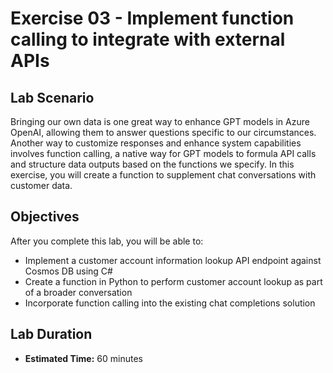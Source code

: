 # Exercise 03 - Implement function calling to integrate with external APIs

## Lab Scenario

Bringing our own data is one great way to enhance GPT models in Azure OpenAI, allowing them to answer questions specific to our circumstances. Another way to customize responses and enhance system capabilities involves function calling, a native way for GPT models to formula API calls and structure data outputs based on the functions we specify. In this exercise, you will create a function to supplement chat conversations with customer data.

## Objectives

After you complete this lab, you will be able to:

* Implement a customer account information lookup API endpoint against Cosmos DB using C#
* Create a function in Python to perform customer account lookup as part of a broader conversation
* Incorporate function calling into the existing chat completions solution

## Lab Duration

* **Estimated Time:** 60 minutes
